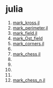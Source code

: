 # julia

1) [mark_kross.jl](https://github.com/aCurufinW/julia/blob/main/mark_kross.jl)
2) [mark_perimeter.jl](https://github.com/aCurufinW/julia/blob/main/mark_perimeter.jl)
3) [mark_field.jl](https://github.com/aCurufinW/julia/blob/main/mark_field.jl)
4) [mark_Ost_field](https://github.com/aCurufinW/julia/blob/main/mark_Ost_field.jl)
5) [mark_corners.jl](https://github.com/aCurufinW/julia/blob/main/mark_corners.jl)
6)
7) [mark_chess.jl](https://github.com/aCurufinW/julia/blob/main/mark_chess.jl)
8)
9)
10)
11)
12) [mark_chess_n.jl](https://github.com/aCurufinW/julia/blob/main/mark_chess_n.jl)
